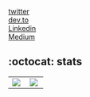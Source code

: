 <a href="https://twitter.com/@rubenmarcus_dev/">twitter</a><br/>
  <a href="https://dev.to/rubenmarcus/">dev.to</a><br/>
  <a href="https://www.linkedin.com/in/rubenmarcus/">Linkedin</a><br/>
  <a href="https://medium.com/@rubenmarcus/">Medium</a><br/>
</p>


## :octocat: stats 
<center>
<table>
  <tr>
    <td><img align="left" padding-right="10px" src=https://github-readme-stats.vercel.app/api?username=rubenmarcus&show_icons=true ></td>
    <td><img align="left" padding-right="10px" src=https://github-readme-stats.vercel.app/api/top-langs/?username=rubenmarcus&show_icons=true&layout=compact></td>
  </tr>  
</table>
</center>

